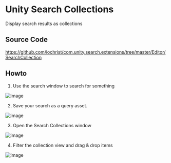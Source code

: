 # Unity Search Collections
Display search results as collections

## Source Code

https://github.com/lochrist/com.unity.search.extensions/tree/master/Editor/SearchCollection

## Howto
1. Use the search window to search for something

  ![image](https://user-images.githubusercontent.com/4054655/113035634-6b1f4a00-9161-11eb-9a84-647399208312.png)

2. Save your search as a query asset.

  ![image](https://user-images.githubusercontent.com/4054655/113035688-73778500-9161-11eb-9b14-746b26b83af7.png)

3. Open the Search Collections window

  ![image](https://user-images.githubusercontent.com/4054655/113035377-2e535300-9161-11eb-918d-b60d566ff907.png)
  
4. Filter the collection view and drag & drop items

  ![image](https://user-images.githubusercontent.com/4054655/113036051-d0733b00-9161-11eb-9ba8-b8f0fc8d85d8.png)
